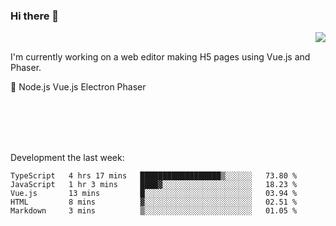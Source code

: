 ### Hi there 👋

<img align="right" src="https://github-readme-stats.vercel.app/api?username=jasonpanggo"/>

<br>
<p align="left">
I'm currently working on a web editor making H5 pages using Vue.js and Phaser.
</p>
<p align="left">
📖 Node.js Vue.js Electron Phaser
</p>
<br>
<br>
<br>
<br>

Development the last week:
<!--START_SECTION:waka-->
```text
TypeScript   4 hrs 17 mins   ██████████████████▒░░░░░░   73.80 % 
JavaScript   1 hr 3 mins     ████▓░░░░░░░░░░░░░░░░░░░░   18.23 % 
Vue.js       13 mins         █░░░░░░░░░░░░░░░░░░░░░░░░   03.94 % 
HTML         8 mins          ▓░░░░░░░░░░░░░░░░░░░░░░░░   02.51 % 
Markdown     3 mins          ▒░░░░░░░░░░░░░░░░░░░░░░░░   01.05 % 
```
<!--END_SECTION:waka-->

<!--
**JASONPANGGO/jasonpanggo** is a ✨ _special_ ✨ repository because its `README.md` (this file) appears on your GitHub profile.

Here are some ideas to get you started:

- 🔭 I’m currently working on ...
- 🌱 I’m currently learning ...
- 👯 I’m looking to collaborate on ...
- 🤔 I’m looking for help with ...
- 💬 Ask me about ...
- 📫 How to reach me: ...
- 😄 Pronouns: ...
- ⚡ Fun fact: ...
-->
